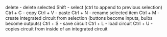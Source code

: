 delete - delete selected
Shift - select (ctrl to append to previous selection)
Ctrl + C - copy
Ctrl + V - paste
Ctrl + N - rename selected item
Ctrl + M - create integrated circuit from selection (buttons become inputs, bulbs become outputs)
Ctrl + S - save circuit
Ctrl + L - load circuit
Ctrl + U - copies circuit from inside of an integrated circuit
